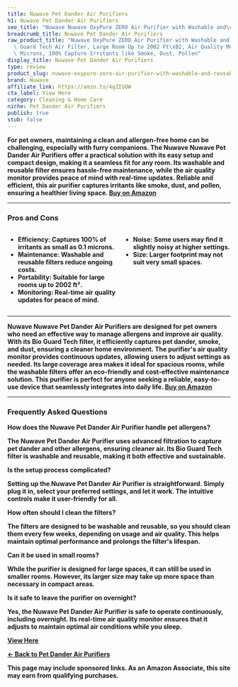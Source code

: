 ```yaml
---
title: Nuwave Pet Dander Air Purifiers
h1: Nuwave Pet Dander Air Purifiers
seo_title: "Nuwave Nuwave OxyPure ZERO Air Purifier with Washable and\u2026"
breadcrumb_title: Nuwave Pet Dander Air Purifiers
raw_product_title: "Nuwave OxyPure ZERO Air Purifier with Washable and Reusable Bio\
  \ Guard Tech Air Filter, Large Room Up to 2002 Ft\xB2, Air Quality Monitor, 0.1\
  \ Microns, 100% Capture Irritants like Smoke, Dust, Pollen"
display_title: Nuwave Pet Dander Air Purifiers
type: review
product_slug: nuwave-oxypure-zero-air-purifier-with-washable-and-reusable-bio-guard-t-6ed7ee6e
brand: Nuwave
affiliate_link: https://amzn.to/4gZIUOW
cta_label: View Here
category: Cleaning & Home Care
niche: Pet Dander Air Purifiers
publish: true
stub: false
---
```


<div id="intro" class="full-width">
  <p><strong>For pet owners, maintaining a clean and allergen-free home can be challenging, especially with furry companions. The Nuwave Nuwave Pet Dander Air Purifiers offer a practical solution with its easy setup and compact design, making it a seamless fit for any room. Its washable and reusable filter ensures hassle-free maintenance, while the air quality monitor provides peace of mind with real-time updates. Reliable and efficient, this air purifier captures irritants like smoke, dust, and pollen, ensuring a healthier living space. <a href="https://amzn.to/4gZIUOW" rel="nofollow sponsored noopener" target="_blank"><strong>Buy on Amazon</strong></a></p>
</div>

<hr />
<h3 id="pros-cons">Pros and Cons</h3>
<div class="pc-grid" style="display:grid;grid-template-columns:1fr 1fr;gap:16px;">
  <ul>
    <li><strong>Efficiency:</strong> Captures 100% of irritants as small as 0.1 microns.</li>
    <li><strong>Maintenance:</strong> Washable and reusable filters reduce ongoing costs.</li>
    <li><strong>Portability:</strong> Suitable for large rooms up to 2002 ft².</li>
    <li><strong>Monitoring:</strong> Real-time air quality updates for peace of mind.</li>
  </ul>
  <ul>
    <li><strong>Noise:</strong> Some users may find it slightly noisy at higher settings.</li>
    <li><strong>Size:</strong> Larger footprint may not suit very small spaces.</li>
  </ul>
</div>
<hr />

<div class="full-width">
  <p>Nuwave Nuwave Pet Dander Air Purifiers are designed for pet owners who need an effective way to manage allergens and improve air quality. With its Bio Guard Tech filter, it efficiently captures pet dander, smoke, and dust, ensuring a cleaner home environment. The purifier's air quality monitor provides continuous updates, allowing users to adjust settings as needed. Its large coverage area makes it ideal for spacious rooms, while the washable filters offer an eco-friendly and cost-effective maintenance solution. This purifier is perfect for anyone seeking a reliable, easy-to-use device that seamlessly integrates into daily life. <a href="https://amzn.to/4gZIUOW" rel="nofollow sponsored noopener" target="_blank"><strong>Buy on Amazon</strong></a></p>
</div>

<hr />
<h3 id="faqs">Frequently Asked Questions</h3>

<p><strong>How does the Nuwave Pet Dander Air Purifier handle pet allergens?</strong></p>
<p>The Nuwave Pet Dander Air Purifier uses advanced filtration to capture pet dander and other allergens, ensuring cleaner air. Its Bio Guard Tech filter is washable and reusable, making it both effective and sustainable.</p>

<p><strong>Is the setup process complicated?</strong></p>
<p>Setting up the Nuwave Pet Dander Air Purifier is straightforward. Simply plug it in, select your preferred settings, and let it work. The intuitive controls make it user-friendly for all.</p>

<p><strong>How often should I clean the filters?</strong></p>
<p>The filters are designed to be washable and reusable, so you should clean them every few weeks, depending on usage and air quality. This helps maintain optimal performance and prolongs the filter's lifespan.</p>

<p><strong>Can it be used in small rooms?</strong></p>
<p>While the purifier is designed for large spaces, it can still be used in smaller rooms. However, its larger size may take up more space than necessary in compact areas.</p>

<p><strong>Is it safe to leave the purifier on overnight?</strong></p>
<p>Yes, the Nuwave Pet Dander Air Purifier is safe to operate continuously, including overnight. Its real-time air quality monitor ensures that it adjusts to maintain optimal air conditions while you sleep.</p>
<p><a class="btn" href="https://amzn.to/4gZIUOW" target="_blank" rel="nofollow sponsored noopener">View Here</a></p>
<p><a href="/roundups/cleaning-home-care/pet-dander-air-purifiers/">← Back to Pet Dander Air Purifiers</a></p>
<aside class="disclosure">This page may include sponsored links. As an Amazon Associate, this site may earn from qualifying purchases.</aside>
